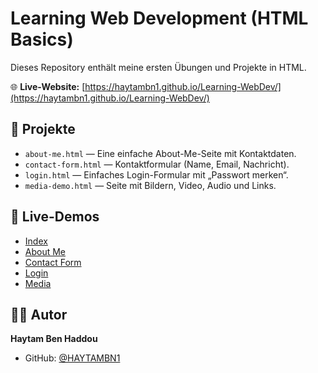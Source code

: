 # Learning Web Development (HTML Basics)

Dieses Repository enthält meine ersten Übungen und Projekte in HTML.

🌐 **Live-Website:** [https://haytambn1.github.io/Learning-WebDev/](https://haytambn1.github.io/Learning-WebDev/)

## 📂 Projekte
- `about-me.html` — Eine einfache About-Me-Seite mit Kontaktdaten.  
- `contact-form.html` — Kontaktformular (Name, Email, Nachricht).  
- `login.html` — Einfaches Login-Formular mit „Passwort merken“.  
- `media-demo.html` — Seite mit Bildern, Video, Audio und Links.

## 🔗 Live-Demos
- [Index](./index.html)  
- [About Me](./About-me.html)  
- [Contact Form](./Contact-form.html)  
- [Login](./Login.html)  
- [Media](./media-demo.html)

## 👨‍💻 Autor
**Haytam Ben Haddou**  
- GitHub: [@HAYTAMBN1](https://github.com/HAYTAMBN1)
